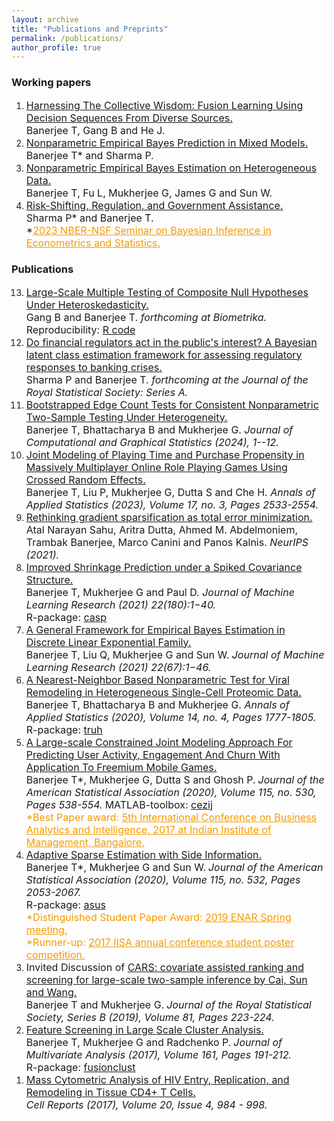 ```yaml
---
layout: archive
title: "Publications and Preprints"
permalink: /publications/
author_profile: true
---
```

<h3>Working papers</h3>
<ol>
 <li>
     <a href="https://arxiv.org/abs/2308.11026" target="_blank"><font size="3">Harnessing The Collective Wisdom: Fusion Learning Using Decision Sequences From Diverse Sources.</font></a><br>
     <font size="3">Banerjee T, Gang B and He J. </font><br/>   
</li>
 <li>
     <a href="https://papers.ssrn.com/sol3/papers.cfm?abstract_id=4458738" target="_blank"><font size="3">Nonparametric Empirical Bayes Prediction in
Mixed Models.</font></a><br>
     <font size="3">Banerjee T* and Sharma P. </font><br/> 
</li>
 <li>
     <a href="https://arxiv.org/pdf/2002.12586.pdf" target="_blank"><font size="3">Nonparametric Empirical Bayes Estimation on Heterogeneous Data.</font></a><br>
     <font size="3">Banerjee T, Fu L, Mukherjee G, James G and Sun W. </font><br/>
 </li>
 <li>
     <a href="https://www.kansascityfed.org/research/research-working-papers/risk-shifting-regulation-government-assistance-2019/" target="_blank"><font size="3">Risk-Shifting, Regulation, and Government Assistance.</font></a><br>
     <font size="3">Sharma P* and Banerjee T. </font><br/>
     <font size="3">*<a href="https://event.olin.wustl.edu/sbies" style="color:#F59B00" target="_blank">2023 NBER-NSF Seminar on Bayesian Inference in Econometrics and Statistics.</a></font><br/>
 </li>    
  </ol>
  <h3>Publications</h3>
  <ol reversed>
   <li>
     <a href="https://arxiv.org/abs/2306.07362" target="_blank"><font size="3">Large-Scale Multiple Testing of Composite Null Hypotheses Under Heteroskedasticity.</font></a><br>
     <font size="3">Gang B and Banerjee T. <i>forthcoming at Biometrika.</i></font><br/>   
  <font size="3">Reproducibility: <a href="https://github.com/trambakbanerjee/HAMT_paper" target="_blank">R code</a></font><br>
</li>
   <li>
     <a href="https://arxiv.org/pdf/2208.03908.pdf" target="_blank"><font size="3">Do financial regulators act in the public's interest? A Bayesian latent class estimation framework for assessing regulatory responses to banking crises.</font></a><br>
     <font size="3">Sharma P and Banerjee T. <i>forthcoming at the Journal of the Royal Statistical Society: Series A.</i></font><br/>     
</li>
   <li>
     <a href="https://www.tandfonline.com/doi/full/10.1080/10618600.2024.2374583" target="_blank"><font size="3">Bootstrapped Edge Count Tests for Consistent Nonparametric Two-Sample Testing Under Heterogeneity.</font></a><br>
     <font size="3">Banerjee T, Bhattacharya B and Mukherjee G. <i>Journal of Computational and Graphical Statistics (2024), 1--12.</i></font><br/>
 </li>
    <li>
     <a href="https://projecteuclid.org/journals/annals-of-applied-statistics/volume-17/issue-3/Joint-modeling-of-playing-time-and-purchase-propensity-in-massively/10.1214/23-AOAS1731.short" target="_blank"><font size="3">Joint Modeling of Playing Time and Purchase
Propensity in Massively Multiplayer Online Role Playing Games Using Crossed Random Effects.</font></a><br>
     <font size="3">Banerjee T, Liu P, Mukherjee G, Dutta S and Che H. <i> Annals of Applied Statistics (2023), Volume 17, no. 3, Pages 2533-2554.</i></font><br/>
 </li>
 <li>
     <a href="https://arxiv.org/abs/2108.00951" target="_blank"><font size="3">Rethinking gradient sparsification as total error minimization.</font></a><br>
     <font size="3">Atal Narayan Sahu, Aritra Dutta, Ahmed M. Abdelmoniem, Trambak Banerjee, Marco Canini and Panos Kalnis.<i> NeurIPS (2021).</i></font><br>
     </li>
 <li>
     <a href="https://jmlr.org/papers/v22/21-0006.html" target="_blank"><font size="3">Improved Shrinkage Prediction under a Spiked Covariance Structure.</font></a><br>
     <font size="3">Banerjee T, Mukherjee G and Paul D. <i> Journal of Machine Learning Research (2021) 22(180):1−40.</i></font><br>
     <font size="3">R-package: <a href="https://github.com/trambakbanerjee/casp#casp" target="_blank">casp</a></font><br/>
  </li>
 <li>
     <a href="https://www.jmlr.org/papers/v22/19-873.html" target="_blank"><font size="3">A General Framework for Empirical Bayes Estimation in Discrete Linear Exponential Family.</font></a><br>
     <font size="3">Banerjee T, Liu Q, Mukherjee G and Sun W. <i>Journal of Machine Learning Research (2021) 22(67):1−46.</i></font><br/>
 </li>
 <li>
     <a href="https://projecteuclid.org/euclid.aoas/1608346899"><font size="3">A Nearest-Neighbor Based Nonparametric Test for Viral Remodeling in Heterogeneous Single-Cell Proteomic Data.</font></a><br>
     <font size="3">Banerjee T, Bhattacharya B and Mukherjee G. <i>Annals of Applied Statistics (2020), Volume 14, no. 4, Pages 1777-1805.</i></font><br/>
     <font size="3">R-package: <a href="https://cran.r-project.org/web/packages/truh/index.html" target="_blank">truh</a></font><br>
 </li>
 <li>
     <a href="https://www.tandfonline.com/doi/full/10.1080/01621459.2019.1611584" target="_blank"><font size="3">A Large-scale Constrained Joint Modeling Approach For Predicting User Activity, Engagement And Churn With Application To Freemium Mobile Games.</font></a><br>
     <font size="3">Banerjee T*, Mukherjee G, Dutta S and Ghosh P.</font>
     <font size="3"><i>Journal of the American Statistical Association (2020), Volume 115, no. 530, Pages 538-554.</i></font>
     <font size="3">MATLAB-toolbox: <a href="https://github.com/trambakbanerjee/cezij#what-is-cezij" target="_blank">cezij</a></font><br>
     <font size="3" color="#F59B00">*Best Paper award: <a href="http://dcal.iimb.ernet.in/baiconf2017/" style="color:#F59B00" target="_blank">5th International Conference on Business Analytics and Intelligence, 2017 at Indian Institute of Management, Bangalore.</a></font><br/>
</li>
 <li><a href="https://www.tandfonline.com/doi/abs/10.1080/01621459.2019.1679639" target="_blank"><font size="3">Adaptive Sparse Estimation with Side Information.</font></a><br>
      <font size="3">Banerjee T*, Mukherjee G and Sun W.</font>
      <font size="3"><i>Journal of the American Statistical Association (2020), Volume 115, no. 532, Pages 2053-2067.</i></font><br>
      <font size="3">R-package: <a href="https://github.com/trambakbanerjee/asus#asus" target="_blank">asus</a></font><br>
      <font size="3" color="#F59B00">*Distinguished Student Paper Award: <a href="https://enar.org/meetings/spring2019/index.cfm" style="color:#F59B00" target="_blank">2019 ENAR Spring meeting.</a></font><br>
      <font size="3" color="#F59B00"> *Runner-up: <a href="https://trambakbanerjee.github.io/utils/ASUS.pdf" style="color:#F59B00" target="_blank">2017 IISA annual conference student poster competition.</a></font><br/>
   </li>
 <li>
     <font size="3">Invited Discussion of <a href="https://rss.onlinelibrary.wiley.com/doi/full/10.1111/rssb.12304" target="_blank">CARS: covariate assisted ranking and screening for large-scale two-sample inference by Cai, Sun and Wang.</a></font><br>
     <font size="3">Banerjee T and Mukherjee G.</font>
     <font size="3"><i>Journal of the Royal Statistical Society, Series B (2019), Volume 81, Pages 223-224.</i></font><br/>
 </li>
 <li>
     <a href="https://doi.org/10.1016/j.jmva.2017.08.001" target="_blank"><font size="3">Feature Screening in Large Scale Cluster Analysis.</font></a><br>
     <font size="3">Banerjee T, Mukherjee G and Radchenko P.</font>
     <font size="3"><i>Journal of Multivariate Analysis (2017), Volume 161, Pages 191-212.</i></font><br>
     <font size="3">R-package: <a href="https://github.com/trambakbanerjee/fusionclust#fusionclust" target="_blank">fusionclust</a></font><br/>
  </li>
 <li>
     <a href="https://www.ncbi.nlm.nih.gov/pubmed/28746881" target="_blank"><font size="3">Mass Cytometric Analysis of HIV Entry, Replication, and Remodeling in Tissue CD4+ T Cells.</font></a><br>
     <font size="3"><i>Cell Reports (2017), Volume 20, Issue 4, 984 - 998.</i></font><br/>
  </li>
 </ol>

